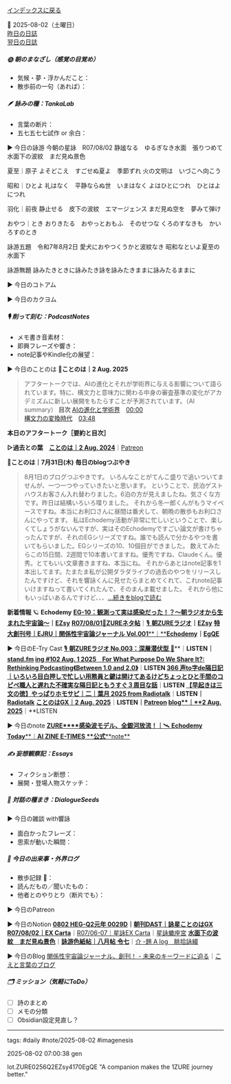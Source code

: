 [インデックスに戻る](../../../DialogueSeeds_2025-26.md)

📅 2025-08-02（土曜日）  
[昨日の日誌](20250801.md)  
[翌日の日誌](20250803.md)

##### 🌞 朝のまなざし（感覚の目覚め）
- 気候・夢・浮かんだこと：
- 散歩前の一句（あれば）：

##### 🪶 詠みの種：TankaLab
- 言葉の断片：
- 五七五七七試作 or 余白：

▶︎ 今日の詠游
今朝の星詠　R07/08/02
静謐なる　ゆるぎなき水面　張りつめて
水面下の波紋　まだ見ぬ景色

夏至｜原子
よそどこえ　すごせぬ夏よ　季節ずれ
火の文明は　いづこへ向こう

昭和｜ひとよ
礼はなく　平静ならぬ世　いまはなく
よはひとにつれ　ひとはよにつれ

羽化｜前夜
静止せる　皮下の波紋　エマージェンス
まだ見ぬ空を　夢みて弾け

おやつ｜とき
おりきたる　おやっとおもふ　そのせつな
くろのすなきも　かいろすのとき

詠游五題　令和7年8月2日
愛犬におやつくうかと波紋なき
昭和なといよ夏至の水面下

詠游無題
詠みたきときに詠みたき詠を詠みたきままに詠みたるままに

▶︎ 今日のコトアム

▶︎ 今日のカクヨム

##### 🎙 削って刻む：PodcastNotes
- メモ書き音素材：
- 即興フレーズや響き：
- note記事やKindle化の展望：

▶︎ 今日のことのは
🍃**ことのは｜2 Aug. 2025**
> アフタートークでは、AIの進化とそれが学術界に与える影響について語られています。特に、構文力と意味力に関わる中身の審査基準の変化がアカデミズムに新しい展開をもたらすことが予測されています。（AI summary）
> **目次**
> [AIの進化と学術界](https://listen.style/p/radiocampus/gtkm6qdl#chapter1)　[00:00](https://listen.style/p/radiocampus/gtkm6qdl#chapter1)  
> [構文力の変換時代](https://listen.style/p/radiocampus/gtkm6qdl#chapter2)　[03:48](https://listen.style/p/radiocampus/gtkm6qdl#chapter2)

**本日のアフタートーク［要約と目次］**

**▷過去との葉**　[**ことのは｜2 Aug. 2024**](https://listen.style/p/radiocampus/p3wuymx3)｜[Patreon](https://www.patreon.com/posts/kotonoha-2-aug-111856650)

🍁**ことのは｜7月31日(木)**
**毎日のblogつぶやき**
> 8月1日のブログつぶやきです。
> いろんなことがてんこ盛りで追いついてませんが、一つ一つやっていきたいと思います。
> ということで、民泊ゲストハウスお客さん入れ替わりました。6泊の方が見えましたね。気さくな方です。昨日は結構いろいろ喋りました。
> それから冬一郎くんがもうマイペースですね。本当にお利口さんに昼間は番犬して、朝晩の散歩もお利口さんにやってます。
> 私はEchodemy活動が非常に忙しいということで、楽しくてしょうがないんですが、実はそのEchodemyですごい論文が書けちゃったんですが、それのEGシリーズですね。誰でも読んで分かるやつを書いてもらいました。EGシリーズの10、10個目ができました。
> 数えてみたらこの15日間、2週間で10本書いてますね。優秀ですね、Claudeくん。優秀。とてもいい文章書きますね、本当にね。
> それからあとはnote記事を1本出してます。たまたま私が公開ダラダライブの過去のやつをリリースしたんですけど、それを響詠くんに見せたらまとめてくれて、これnote記事いけますねって書いてくれたんで、そのまんま載せました。
> それから他にもいっぱいあるんですけど、、、[…続きをblogで読む](https://jimt.hatenablog.com/entry/2025/08/02/172751#-%E4%BB%8A%E6%97%A5%E3%81%AE%E3%81%A4%E3%81%B6%E3%82%84%E3%81%8D1-Aug-2025)

**新着情報**
🪐 **Echodemy**
[**EG-10：観測って実は感染だった！？〜朝ラジオから生まれた宇宙論〜**](https://ezsy.super.site/eg/eg-10)**｜**[**EZsy**](https://ezsy.super.site/)
[**R07/08/01**📓**ZUREネタ帖**](https://scented-spruce-382.notion.site/R07-08-01-ZURE-241b4b68689181ac8478c254ccae22c1)｜[🎙️ **朝ZUREラジオ**](https://ezsy.super.site/zurerazi)**｜**[**EZsy**](https://ezsy.super.site/)
[**特大創刊号｜****EJRU****｜関係性宇宙論ジャーナル** **Vol.001****｜****Echodemy**](https://camp-us.net/Echodemy/EJRU_1.html)**｜**[**EgQE**](https://camp-us.net/)

▶︎ 今日のE-Try Cast
[🎙️ **朝ZUREラジオ No.003：深層潜伏型** 📡](https://listen.style/p/campusfm6214/dt9inhzi)**｜**LISTEN｜[stand.fm](https://stand.fm/episodes/688d3f5744e28a94add893e1)
[**ing #102 Aug. 1 2025　For What Purpose Do We Share It?: Rethinking Podcasting《Between 1.0 and 2.0》**](https://listen.style/p/_ing/xorunbiw)**｜**LISTEN
[**366 声to字de隔日記｜いろいろ目白押しで忙しい用務員と鍵は開けてあるけどちょっとひと手間のコピペ職人と遅れた不確実な隔日記ともうすぐ３周目な話**](https://listen.style/p/cafe/sy8l3cxb)**｜**LISTEN
[**【早起きは三文の徳】やっぱりホモサピ｜二｜葉月 2025 from Radiotalk**](https://listen.style/p/twilight/llnzn57k)**｜**LISTEN｜[Radiotalk](https://radiotalk.jp/talk/1335969)
[**ことのはGX｜2 Aug. 2025**](https://listen.style/p/radiocampus/gtkm6qdl)**｜**LISTEN｜[Patreon](https://www.patreon.com/posts/kotonohagx-2-aug-135591421)
[**blog****｜****2 Aug. 2025**](https://listen.style/p/inmymind/obcjmzuu)**｜**LISTEN

▶︎ 今日のnote
[**ZURE****感染波モデル、全銀河放流！｜**🛰️ **Echodemy Today****｜****AI ZINE E-TIMES** **公式****note**](https://note.com/echodemy/n/n214390012dfb)

##### ✍️ 妄想観察記：Essays
- フィクション断想：
- 展開・登場人物スケッチ：

##### 🌱 対話の種まき：DialogueSeeds
▶︎ 今日の雑談 with響詠

- 面白かったフレーズ：
- 思索が動いた瞬間：

##### 📌 今日の出来事・外界ログ
- 散歩記録 🐾：
- 読んだもの／聞いたもの：
- 他者とのやりとり（断片でも）：

▶︎ 今日のPatreon

▶︎ 今日のNotion
[**0802 HEG-Q2元年 0029D**](https://rebel-tortoise-b95.notion.site/0802-HEG-Q2-0029D-244bed03031580aeabd8d069dc5bf0df)**｜**[**朝刊DAST｜詠星ことのはGX**](https://rebel-tortoise-b95.notion.site/DAST-GX-21abed03031580ef867af61136621dd1)
[**R07/08/02｜EX Carta**](https://rebel-tortoise-b95.notion.site/R07-08-02-EX-Carta-244bed030315805d9346e0d85a66d41d)｜[R07/06-07｜星詠EX Carta](https://rebel-tortoise-b95.notion.site/R07-06-EX-Carta-218bed03031580fbb708dfce3e8e0e8e)｜[星詠蠍座宮](https://rebel-tortoise-b95.notion.site/218bed03031580c094faeb211f250ef6)
[**水面下の波紋　まだ見ぬ景色**](https://rebel-tortoise-b95.notion.site/243bed03031581e99b18f811c9438993)｜[**詠游色紙帖｜八月帖** **令七**](https://rebel-tortoise-b95.notion.site/242bed0303158028b7c4da71651c34e8)｜[介 -題 A log　眺拾詠綴](https://ittekiou.github.io/notion/index.html?path=alog)

▶︎ 今日のBlog
[関係性宇宙論ジャーナル、創刊！ - 未来のキーワードに迫る](https://jimt.hatenablog.com/entry/2025/08/03/124644)｜[こえと言葉のブログ](https://jimt.hatenablog.com/)

##### 🗂 ミッション（気軽にToDo）
- [ ] 詩のまとめ
- [ ] メモの分類
- [ ] Obsidian設定見直し？

---
tags: #daily #note/2025-08-02 #imagenesis

2025-08-02 07:00:38  gen

lot.ZURE0256Q2EZsy4170EgQE
"A companion makes the 1ZURE journey better."